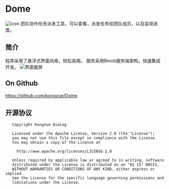 # Dome
![icon](http://upload-images.jianshu.io/upload_images/1976622-f4b37ddad04e9246.png?imageMogr2/auto-orient/strip%7CimageView2/2/w/1240)
团队协作任务派发工具，可以查看，派发任务给团队成员，以及监视进度。

## 简介
程序采用了悬浮式界面风格，轻松易用。
服务采用Bmob服务端架构，快速集成开发。
![界面截屏](http://upload-images.jianshu.io/upload_images/1976622-ffc82e6473a3dea0.png?imageMogr2/auto-orient/strip%7CimageView2/2/w/1240)

## On Github
https://github.com/kongzue/Dome

## 开源协议
```
   Copyright Kongzue Dialog

   Licensed under the Apache License, Version 2.0 (the "License");
   you may not use this file except in compliance with the License.
   You may obtain a copy of the License at

     http://www.apache.org/licenses/LICENSE-2.0

   Unless required by applicable law or agreed to in writing, software
   distributed under the License is distributed on an "AS IS" BASIS,
   WITHOUT WARRANTIES OR CONDITIONS OF ANY KIND, either express or implied.
   See the License for the specific language governing permissions and
   limitations under the License.
```

